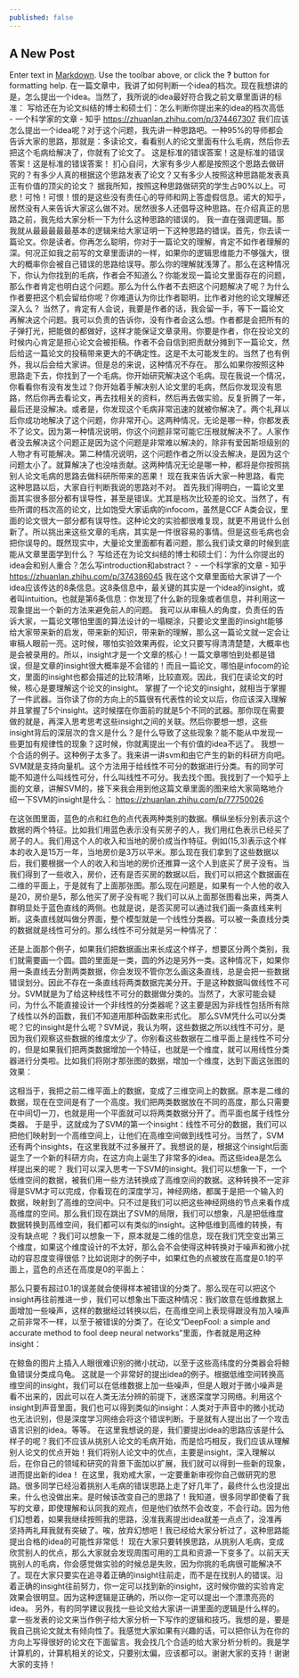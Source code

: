 ```yaml
---
published: false
---
```

## A New Post

Enter text in [Markdown](http://daringfireball.net/projects/markdown/). Use the toolbar above, or click the **?** button for formatting help.
在一篇文章中，我讲了如何判断一个idea的档次。现在我想讲的是，怎么提出一个idea。当然了，我所说的idea最好符合我之前文章里面讲的标准：
写给还在为论文纠结的博士和硕士们：怎么判断你提出来的idea的档次高低 - 一个科学家的文章 - 知乎
https://zhuanlan.zhihu.com/p/374467307
我们应该怎么提出一个idea呢？对于这个问题，我先讲一种思路吧。一种95%的导师都会告诉大家的思路，那就是：多读论文，看看别人的论文里面有什么毛病，然后你去把这个毛病给解决了，你就有了论文了。
这是标准的错误答案！这是标准的错误答案！这是标准的错误答案！
扪心自问，大家有多少人都是按照这个思路去做研究的？有多少人真的根据这个思路发表了论文？又有多少人按照这种思路能发表真正有价值的顶尖的论文？
据我所知，按照这种思路做研究的学生占90%以上。可悲！可怜！可恨！恨的是这些没有责任心的导师和网上答虚假信息。诺大的知乎，居然没有人来告诉大家这么做不对。居然很多人还倡导这种思路。在介绍真正的思路之前，我先给大家分析一下为什么这种思路的错误的。
我一直在强调逻辑。那我就从最最最最最基本的逻辑来给大家证明一下这种思路的错误。首先，你去读一篇论文。你是读者。你再怎么聪明，你对于一篇论文的理解，肯定不如作者理解的深。何况正如我之前写的文章里面讲的一样，如果你的逻辑思维能力不够强大，很大的概率你会被自己错误的思路给误导。那么你的理解就浅薄了。那么在这种情况下，你认为你找到的毛病，作者会不知道么？你能发现一篇论文里面存在的问题，那么作者肯定也明白这个问题。那么为什么作者不去把这个问题解决了呢？为什么作者要把这个机会留给你呢？你难道认为你比作者聪明，比作者对他的论文理解还深入么？
当然了，肯定有人会说，我要是作者的话，我会留一手，等下一篇论文再解决这个问题。我可以负责的告诉你，没有作者会这么想。作者都是会把所有的子弹打光，把能做的都做好，这样才能保证文章录用。你要是作者，你在投论文的时候内心肯定是担心论文会被拒稿。作者不会自信到把贡献分摊到下一篇论文，然后给这一篇论文的投稿带来更大的不确定性。这是不太可能发生的。当然了也有例外，我以后会给大家讲。但是总的来说，这种情况不存在。
那么如果你按照这种思路走下去，你找到了一个毛病。你开始研究解决这个毛病。现在我说一个情况，你看看你有没有发生过？你开始着手解决别人论文里的毛病，然后你发现没有思路，然后你再去看论文，再去找相关的资料，然后再去做实验。反复折腾了一年，最后还是没解决。或者是，你发现这个毛病非常迅速的就被你解决了。两个礼拜以后你成功地解决了这个问题，你非常开心。这两种情况，无论是哪一种，你都发表不了论文。因为第一种情况说明，你这个问题非常可能它压根就解决不了。人家作者没去解决这个问题正是因为这个问题是非常难以解决的，除非有爱因斯坦级别的人物才有可能解决。第二种情况说明，这个问题作者之所以没去解决，是因为这个问题太小了。就算解决了也没啥贡献。这两种情况无论是哪一种，都将是你按照挑别人论文毛病的思路去做科研所带来的恶果！
现在我来告诉大家一种思路，看完这种思路以后，大家自行判断我说的思路对不对。
首先我们得明白，一篇论文里面其实很多部分都有误导性，甚至是错误。尤其是档次比较差的论文。当然了，有些所谓的档次高的论文，比如饱受大家诟病的infocom，虽然是CCF A类会议，里面的论文很大一部分都有误导性。这种论文的实验都很难复现，就更不用说什么创新了。所以挑出来这些文章的毛病，其实是一件很容易的事情。但是这些毛病也会把你误导的。既然现实中，大量论文里面都有着问题，那么我们读文章的时候到底能从文章里面学到什么？
写给还在为论文纠结的博士和硕士们：为什么你提出的idea会和别人重合？怎么写introduction和abstract？ - 一个科学家的文章 - 知乎
https://zhuanlan.zhihu.com/p/374386045
我在这个文章里面给大家讲了一个idea应该传达的8条信息。这8条信息中，最关键的其实是一个idea的insight，或者叫intuition。也就是第6条信息：你发现了什么新的现象或者信息，并利用这一现象提出一个新的方法来避免前人的问题。
我可以从审稿人的角度，负责任的告诉大家，一篇论文哪怕里面的算法设计的一塌糊涂，只要论文里面的insight能够给大家带来新的启发，带来新的知识，带来新的理解，那么这一篇论文就一定会让审稿人眼前一亮。这时候，哪怕实验效果再假，论文只要写得清清楚楚，大概率也是会被录用的。所以，insight才是一个文章的核心！一篇文章哪怕到处都是错误，但是文章的insight很大概率是不会错的！而且一篇论文，哪怕是infocom的论文，里面的insight也都会描述的比较清晰，比较直观。因此，我们在读论文的时候，核心是要理解这个论文的insight。
掌握了一个论文的insight，就相当于掌握了一件武器。当你读了你的方向上的5篇很有代表性的论文以后，你应该深入理解并且掌握了5个insight。这时候摆在你面前的就是5个不同的武器。那你现在需要做的就是，再深入思考思考这些insight之间的关联。然后你要想一想，这些insight背后的深层次的含义是什么？是什么导致了这些现象？能不能从中发现一些更加有规律性的现象？这时候，你就离提出一个有价值的idea不远了。
我想一个合适的例子。这种例子太多了。我来讲一讲svm和由它产生的新的科研方向吧。
SVM就是支持向量机。这个方法用于给线性不可分的数据进行分类。有的同学可能不知道什么叫线性可分，什么叫线性不可分。我去找个图。我找到了一个知乎上面的文章，讲解SVM的，接下来我会用到他这篇文章里面的图来给大家简略地介绍一下SVM的insight是什么：
https://zhuanlan.zhihu.com/p/77750026
 
在这张图里面，蓝色的点和红色的点代表两种类别的数据。横纵坐标分别表示这个数据的两个特征。比如我们用蓝色表示没有买房子的人，我们用红色表示已经买了房子的人。我们用这个人的收入和当地的房价成当作特征。例如(15,3)表示这个样本的收入是15万一年，当地房价是3万以平米。那么现在我们拿到了这些数据以后，我们要根据一个人的收入和当地的房价还推算一这个人到底买了房子没有。当我们得到了一些收入，房价，还有是否买房的数据以后，我们可以把这个数据画在二维的平面上，于是就有了上面那张图。那么现在问题是，如果有一个人他的收入是20，房价是5，那么他买了房子没有呢？我们可以从上面那张图看出来，两类人群明显处于蓝色直线的两侧。也就是说，是否买房可以通过我们画一条直线来判断。这条直线就叫做分界面，整个模型就是一个线性分类器。可以被一条直线分类的数据就是线性可分的。那么线性不可分就是另一种情况了：
 
还是上面那个例子，如果我们把数据画出来长成这个样子，想要区分两个类别，我们就需要画一个圆。圆的里面是一类，圆的外边是另外一类。这种情况下，如果你用一条直线去分割两类数据，你会发现不管你怎么画这条直线，总是会把一些数据错误划分。因此不存在一条直线将两类数据完美分开。于是这种数据叫做线性不可分。SVM就是为了给这种线性不可分的数据做分类的。当然了，大家可能会疑问，为什么不能直接设计一个非线性的分类器呢？这主要是因为非线性包括所有除了线性以外的函数，我们不知道用那种函数来形式化。
那么SVM凭什么可以分类呢？它的insight是什么呢？SVM说，我认为啊，这些数据之所以线性不可分，是因为我们观察这些数据的维度太少了。你别看这些数据在二维平面上是线性不可分的，但是如果我们把两类数据增加一个特征，也就是一个维度，就可以用线性分类器进行分类啦。比如我们将刚才那张图的数据，增加一个维度，达到下面这张图的效果：
 
这相当于，我把之前二维平面上的数据，变成了三维空间上的数据。原本是二维的数据，现在在空间是有了一个高度。我们把两类数据放在不同的高度，那么只需要在中间切一刀，也就是用一个平面就可以将两类数据分开了。而平面也属于线性分类器。
于是乎，这就成为了SVM的第一个insight：线性不可分的数据，我们可以把他们映射到一个高维空间上，让他们在高维空间做到线性可分。当然了，SVM还有两个insights，在这里我就不过多展开了。我想说的是，根据这个insight后面诞生了一个新的科研方向，在这方向上诞生了非常多的idea。而这些idea是怎么样提出来的呢？
我们可以深入思考一下SVM的insight。我们可以想象一下，一个低维空间的数据，被我们用一些方法转换成了高维空间的数据。这种转换不一定非得是SVM才可以完成，你看现在的深度学习，神经网络，都属于是把一个输入的数据，映射到了高维的空间中。只不过是我们可以把这些神经网络的节点来看作成高维度的空间。那么我们现在跳出了SVM的局限，我们可以想象，凡是把低维度数据转换到高维空间，我们都可以有类似的insight。这种低维到高维的转换，有没有缺点呢 ？我们可以想象一下，原本就是二维的信息，现在我们凭空变出第三个维度，如果这个维度设计的不太好，那么会不会使得这种转换对于噪声和微小扰动的容忍度变得很低？比如说刚才的例子中，如果红色的点被放在高度是0.1的平面上，蓝色的点还在高度是0的平面上：
 
那么只要有超过0.1的误差就会使得样本被错误的分类了。那么现在可以把这个insight再往前推进一步，我们可以想象出下面这种情况：我们故意在低维数据上面增加一些噪声，这样的数据经过转换以后，在高维空间上表现得跟没有加入噪声之前非常不一样，以至于被错误的分类了。在论文“DeepFool: a simple and accurate method to fool deep neural networks”里面，作者就是用这种insight：
 
在鲸鱼的图片上插入人眼很难识别的微小扰动，以至于这些高纬度的分类器会将鲸鱼错误分类成乌龟。
这就是一个非常好的提出idea的例子。根据低维空间转换高维空间的insight，我们可以在低维数据上加一些噪声，但是人眼对于微小噪声是看不出来的，因此可以在人类无法分辨的前提下，迷惑深度学习网络。利用这个insight到声音里面，我们也可以得到类似的insight：人类对于声音中的微小扰动也无法识别，但是深度学习网络会将这个错误判断。于是就有人提出出了一个攻击语言识别的idea。等等。
在这里我想说的是，我们要提出idea的思路应该是什么样子的呢？我们不应该从挑别人论文的毛病开始，而是恰巧相反，我们应该从理解别人论文的优点开始！我们将别人论文中的优点，主要是insight，深入理解以后，在你自己的领域和研究的背景下面加以扩展，我们就可以得到一些新的现象，进而提出新的idea！
在这里，我劝戒大家，一定要重新审视你自己做研究的思路。很多同学已经沿着挑别人毛病的错误思路上走了好几年了，最终什么也没提出来，什么也没做出来。是时候该改变自己的思路了！我知道，很多同学即使看了我写的文章，即使理解和认同我的观点，但是他们依然不会改变，不会行动。因为他们幻想着，如果我继续按照我的思路，没准我离提出idea就差一点点了，没准再坚持两礼拜我就有突破了。唉，放弃幻想吧！我已经给大家分析过了，这种思路能提出合格的idea的可能性非常低！
现在大家只要转换思路，从挑别人毛病，变成欣赏别人的优点，那么大家就会发现周围可用的工具和资源一下变多了。以前天天挑别人的毛病，你会感觉做实验的时候总是失败，因为你挑的毛病很可能解决不了。现在大家只要实在追寻着正确的insight往前走，而不是在找别人的错误。沿着正确的insight往前努力，你一定可以找到新的insight，这时候你做的实验肯定效果会很明显。因为这种逻辑是正确的，所以你一定可以提出一个漂漂亮亮的idea。
另外，有的同学建议我找一些论文给大家讲一讲里面的逻辑是什么样的。拿一些发表的论文来当作例子给大家分析一下写作的逻辑和技巧。我想的是，要是我自己挑论文就太有倾向性了。我感觉大家如果有兴趣的话，可以把你认为在你的方向上写得很好的论文在下面留言。我会找几个合适的给大家分析分析的。我是学计算机的，计算机相关的论文，只要别太偏，应该都可以。谢谢大家的支持！谢谢大家的支持！

